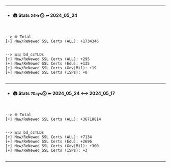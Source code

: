 

---
- #### 🖨️ **Stats** `24Hr`⏲️ ➼ 2024_05_24
```console


--> 🌐 Total
[+] New/ReNewed SSL Certs (ALL): +1734346


--> 🇧🇩 bd_ccTLDs
[+] New/ReNewed SSL Certs (ALL): +295
[+] New/ReNewed SSL Certs (Edu): +135
[+] New/ReNewed SSL Certs (Gov|Mil): +19
[+] New/ReNewed SSL Certs (ISPs): +0


```

---
- #### 🖨️ **Stats** `7Days`⏲️ ➼ 2024_05_24 <--> 2024_05_17
```console


--> 🌐 Total
[+] New/ReNewed SSL Certs (ALL): +36718814


--> 🇧🇩 bd_ccTLDs
[+] New/ReNewed SSL Certs (ALL): +7134
[+] New/ReNewed SSL Certs (Edu): +2696
[+] New/ReNewed SSL Certs (Gov|Mil): +300
[+] New/ReNewed SSL Certs (ISPs): +3


```

---

